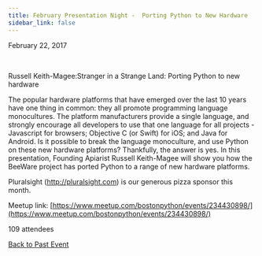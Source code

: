 ```yaml
---
title: February Presentation Night -  Porting Python to New Hardware
sidebar_link: false
---
```


February 22, 2017


   

Russell Keith-Magee:Stranger in a Strange Land: Porting Python to new hardware

The popular hardware platforms that have emerged over the last 10 years have one thing in common: they all promote programming language monocultures. The platform manufacturers provide a single language, and strongly encourage all developers to use that one language for all projects - Javascript for browsers; Objective C (or Swift) for iOS; and Java for Android. Is it possible to break the language monoculture, and use Python on these new hardware platforms? Thankfully, the answer is yes. In this presentation, Founding Apiarist Russell Keith-Magee will show you how the BeeWare project has ported Python to a range of new hardware platforms.

Pluralsight (http://pluralsight.com) is our generous pizza sponsor this month.


Meetup link: [https://www.meetup.com/bostonpython/events/234430898/](https://www.meetup.com/bostonpython/events/234430898/)

109 attendees

[Back to Past Event](past-events.md)